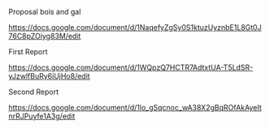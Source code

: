 
Proposal bois and gal

https://docs.google.com/document/d/1NaqefyZgSy0S1ktuzUyznbE1L8Gt0J76C8pZOiyg83M/edit


First Report

https://docs.google.com/document/d/1WQpzQ7HCTR7AdtxtUA-T5LdSR-yJzwlfBuRy6iUjHo8/edit


Second Report

https://docs.google.com/document/d/1lo_gSqcnoc_wA38X2gBqROfAkAyeItnrRJPuyfe1A3g/edit
